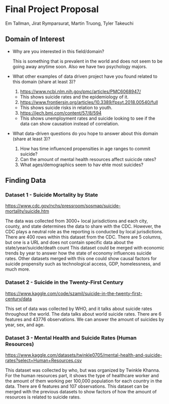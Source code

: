 # Final Project Proposal

Em Tallman, Jirat Rymparsurat, Martin Truong, Tyler Takeuchi

## Domain of Interest

-   Why are you interested in this field/domain?

    This is something that is prevalent in the world and does not seem to be going away anytime soon. Also we have two psychology majors.
    
-   What other examples of data driven project have you found related to this domain (share at least 3)?
    1. https://www.ncbi.nlm.nih.gov/pmc/articles/PMC6068947/
      - This shows suicide rates and the epidemiology of it.
    2. https://www.frontiersin.org/articles/10.3389/fpsyt.2018.00540/full
      - This shows suicide risks in relation to youth. 
    3. https://jech.bmj.com/content/57/8/594
      - This shows unemployment rates and suicide looking to see if the data can show causation instead of correlation.

-   What data-driven questions do you hope to answer about this domain (share at least 3)?
    1. How has time influenced propensities in age ranges to commit suicide?
    2. Can the amount of mental health resources affect suicicde rates?
    3. What ages/demographics seem to hav ehte most suicides?


## Finding Data

### Dataset 1 - Suicide Mortality by State

https://www.cdc.gov/nchs/pressroom/sosmap/suicide-mortality/suicide.htm

The data was collected from 3000+ local jurisdictions and each city, county, and state determines the data to share with the CDC. However, the CDC plays a neutral role as the reporting is conducted by local jurisdictions.
There are 400 rows within this dataset from the CDC.
There are 5 columns, but one is a URL and does not contain specific data about the state/year/suicide/death count
This dataset could be merged with economic trends by year to answer how the state of economy influences suicide rates. Other datasets merged with this one could show causal factors for suicide propensity such as technological access, GDP, homelessness, and much more.

### Dataset 2 - Suicide in the Twenty-First Century

https://www.kaggle.com/code/szamil/suicide-in-the-twenty-first-century/data

This set of data was collected by WHO, and it talks about suicide rates throughout the world.
The data talks about world suicide rates.
There are 6 features and 43776 observations.
We can answer the amount of suicides by year, sex, and age. 

### Dataset 3 - Mental Health and Suicide Rates (Human Resources)

https://www.kaggle.com/datasets/twinkle0705/mental-health-and-suicide-rates?select=Human+Resources.csv

This dataset was collected by who, but was organized by Twinkle Khanna. For the human resources part, it shows the type of healthcare worker and the amount of them working per 100,000 population for each country in the data.
There are 6 features and 107 observations.
This dataset can be merged with the previous datasets to show factors of how the amount of resources is related to suicide rates.
